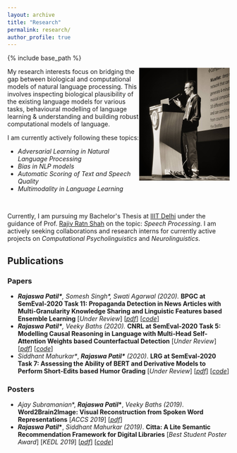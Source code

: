 ```yaml
---
layout: archive
title: "Research"
permalink: research/
author_profile: true
---
```


{% include base_path %}

<p padding="10px"><img align="right" src="../images/cte_talk.jpg" alt="research talk" style="zoom:25%;" /></p>My research interests focus on bridging the gap between biological and computational models of natural language processing. This involves inspecting biological plausibility of the existing language models for various tasks, behavioural modelling of language learning & understanding and building robust computational models of language.

I am currently actively following these topics:

* *Adversarial Learning in Natural Language Processing*
* *Bias in NLP models*
* *Automatic Scoring of Text and Speech Quality*
* *Multimodality in Language Learning*

&nbsp;
&nbsp;

Currently, I am pursuing my Bachelor's Thesis at [IIIT Delhi](https://www.iiitd.ac.in/) under the guidance of Prof. [Rajiv Ratn Shah](https://www.iiitd.ac.in/rajivratn) on the topic: *Speech Processing*. I am actively seeking collaborations and research interns for currently active projects on *Computational Psycholinguistics* and *Neurolinguistics*. 



## Publications

### Papers

* ***Rajaswa Patil\*****,* *Somesh Singh\*, Swati Agarwal (2020).*  **BPGC at SemEval-2020 Task 11: Propaganda Detection in News Articles with Multi-Granularity Knowledge Sharing and Linguistic Features based Ensemble Learning**  [*Under Review*] [[*pdf*](https://arxiv.org/pdf/2006.00593.pdf)] [[*code*](https://github.com/rajaswa/semeval2020-task11)]
* ***Rajaswa Patil\*****,* *Veeky Baths (2020).*  **CNRL at SemEval-2020 Task 5: Modelling Causal Reasoning in Language with Multi-Head Self-Attention Weights based Counterfactual Detection**  [*Under Review*] [[*pdf*](https://arxiv.org/pdf/2006.00609.pdf)] [[*code*](https://github.com/rajaswa/counterfactual-detection-semeval-2020)]
* *Siddhant Mahurkar\**, ***Rajaswa Patil\**** *(2020)*. **LRG at SemEval-2020 Task 7: Assessing the Ability of BERT and Derivative Models to Perform Short-Edits based Humor Grading**  [*Under Review*] [[*pdf*](https://arxiv.org/pdf/2006.00607.pdf)] [[*code*](https://github.com/rajaswa/bert-humor-semeval-2020)]



### Posters

* *Ajay Subramanian*\*, ***Rajaswa* *Patil*\***, *Veeky Baths (2019)*. **Word2Brain2Image: Visual Reconstruction from Spoken Word Representations**  [*ACCS 2019*] [[*pdf*](https://rajaswa.github.io/files/accs_poster.pdf)]
* ***Rajaswa* *Patil*\***, *Siddhant Mahurkar (2019)*. **Citta: A Lite Semantic Recommendation Framework for Digital Libraries**  [*Best Student Poster Award*] [*KEDL 2019*] [[*pdf*](https://rajaswa.github.io/files/kedl_poster.pdf)] [[*code*](https://github.com/rajaswa/BERT-For-Semantic-Recommendation)]